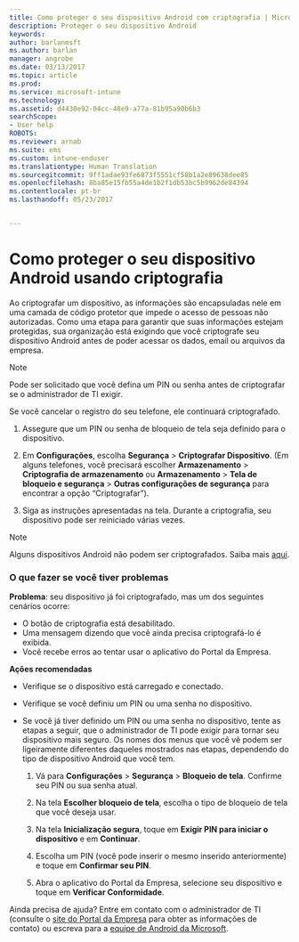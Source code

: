 ```yaml
---
title: Como proteger o seu dispositivo Android com criptografia | Microsoft Docs
description: Proteger o seu dispositivo Android
keywords: 
author: barlanmsft
ms.author: barlan
manager: angrobe
ms.date: 03/13/2017
ms.topic: article
ms.prod: 
ms.service: microsoft-intune
ms.technology: 
ms.assetid: d4430e92-04cc-48e9-a77a-81b95a90b6b3
searchScope:
- User help
ROBOTS: 
ms.reviewer: arnab
ms.suite: ems
ms.custom: intune-enduser
ms.translationtype: Human Translation
ms.sourcegitcommit: 9ff1adae93fe6873f5551cf58b1a2e89638dee85
ms.openlocfilehash: 8ba85e15fb55a4de1b2f1db53bc5b9962de84394
ms.contentlocale: pt-br
ms.lasthandoff: 05/23/2017


---
```



# <a name="how-to-protect-your-android-device-using-encryption"></a>Como proteger o seu dispositivo Android usando criptografia

Ao criptografar um dispositivo, as informações são encapsuladas nele em uma camada de código protetor que impede o acesso de pessoas não autorizadas. Como uma etapa para garantir que suas informações estejam protegidas, sua organização está exigindo que você criptografe seu dispositivo Android antes de poder acessar os dados, email ou arquivos da empresa.

> [!Note]
> Pode ser solicitado que você defina um PIN ou senha antes de criptografar se o administrador de TI exigir.

Se você cancelar o registro do seu telefone, ele continuará criptografado.

1.  Assegure que um PIN ou senha de bloqueio de tela seja definido para o dispositivo.

2.  Em **Configurações**, escolha **Segurança** &gt; **Criptografar Dispositivo**.
    (Em alguns telefones, você precisará escolher **Armazenamento** &gt; **Criptografia de armazenamento** ou **Armazenamento** &gt; **Tela de bloqueio e segurança** &gt; **Outras configurações de segurança** para encontrar a opção “Criptografar”).

3.  Siga as instruções apresentadas na tela. Durante a criptografia, seu dispositivo pode ser reiniciado várias vezes.

> [!Note]
> Alguns dispositivos Android não podem ser criptografados. Saiba mais [aqui](your-device-appears-encrypted-but-cp-says-otherwise-android.md).

### <a name="what-to-do-if-you-have-issues"></a>O que fazer se você tiver problemas
**Problema**: seu dispositivo já foi criptografado, mas um dos seguintes cenários ocorre:

- O botão de criptografia está desabilitado.
- Uma mensagem dizendo que você ainda precisa criptografá-lo é exibida.
- Você recebe erros ao tentar usar o aplicativo do Portal da Empresa.

**Ações recomendadas**

- Verifique se o dispositivo está carregado e conectado.
- Verifique se você definiu um PIN ou uma senha no dispositivo.
- Se você já tiver definido um PIN ou uma senha no dispositivo, tente as etapas a seguir, que o administrador de TI pode exigir para tornar seu dispositivo mais seguro. Os nomes dos menus que você vê podem ser ligeiramente diferentes daqueles mostrados nas etapas, dependendo do tipo de dispositivo Android que você tem.

    1. Vá para **Configurações** > **Segurança** > **Bloqueio de tela**. Confirme seu PIN ou sua senha atual.

    2. Na tela **Escolher bloqueio de tela**, escolha o tipo de bloqueio de tela que você deseja usar.

    3. Na tela **Inicialização segura**, toque em **Exigir PIN para iniciar o dispositivo** e em **Continuar**.

    4. Escolha um PIN (você pode inserir o mesmo inserido anteriormente) e toque em **Confirmar seu PIN**.

    5. Abra o aplicativo do Portal da Empresa, selecione seu dispositivo e toque em **Verificar Conformidade**.

Ainda precisa de ajuda? Entre em contato com o administrador de TI (consulte o [site do Portal da Empresa](http://portal.manage.microsoft.com) para obter as informações de contato) ou escreva para a <a href="mailto:wintunedroidfbk@microsoft.com?subject=I'm having trouble with encryption on my Android device&body=Describe the issue you're experiencing here.">equipe de Android da Microsoft</a>.

